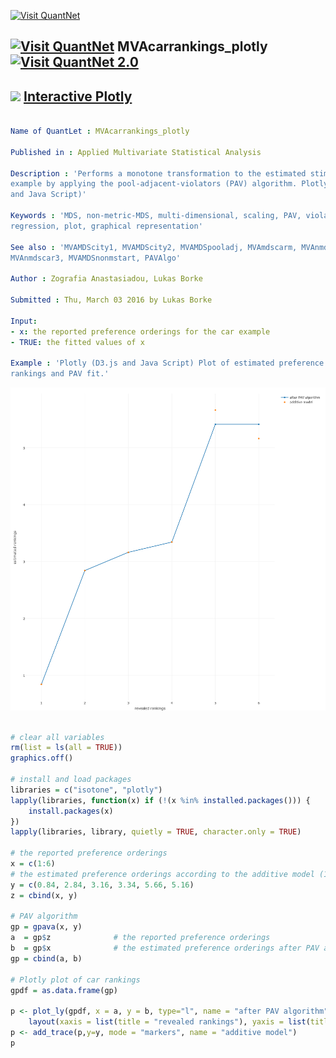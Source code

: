 
[<img src="https://github.com/QuantLet/Styleguide-and-FAQ/blob/master/pictures/banner.png" width="880" alt="Visit QuantNet">](http://quantlet.de/index.php?p=info)

## [<img src="https://github.com/QuantLet/Styleguide-and-Validation-procedure/blob/master/pictures/qloqo.png" alt="Visit QuantNet">](http://quantlet.de/) **MVAcarrankings_plotly** [<img src="https://github.com/QuantLet/Styleguide-and-Validation-procedure/blob/master/pictures/QN2.png" width="60" alt="Visit QuantNet 2.0">](http://quantlet.de/d3/ia)

## <img src="https://github.com/QuantLet/Styleguide-and-FAQ/blob/master/pictures/Plotly_logo.png" width="60" /> [Interactive Plotly](http://quantlet.github.io/Plotly/MVAcarrankings_plotly.html)

```yaml

Name of QuantLet : MVAcarrankings_plotly

Published in : Applied Multivariate Statistical Analysis

Description : 'Performs a monotone transformation to the estimated stimulus utilities of the car
example by applying the pool-adjacent-violators (PAV) algorithm. Plotly technology is used (D3.js
and Java Script)'

Keywords : 'MDS, non-metric-MDS, multi-dimensional, scaling, PAV, violators, Shepard-Kruskal,
regression, plot, graphical representation'

See also : 'MVAMDScity1, MVAMDScity2, MVAMDSpooladj, MVAmdscarm, MVAnmdscar1, MVAnmdscar2,
MVAnmdscar3, MVAMDSnonmstart, PAVAlgo'

Author : Zografia Anastasiadou, Lukas Borke

Submitted : Thu, March 03 2016 by Lukas Borke

Input: 
- x: the reported preference orderings for the car example
- TRUE: the fitted values of x

Example : 'Plotly (D3.js and Java Script) Plot of estimated preference orderings vs revealed
rankings and PAV fit.'

```

![Picture1](MVAcarrankings_plotly.png)


```r

# clear all variables
rm(list = ls(all = TRUE))
graphics.off()

# install and load packages
libraries = c("isotone", "plotly")
lapply(libraries, function(x) if (!(x %in% installed.packages())) {
    install.packages(x)
})
lapply(libraries, library, quietly = TRUE, character.only = TRUE)

# the reported preference orderings
x = c(1:6)
# the estimated preference orderings according to the additive model (16.1) and the metric solution (Table 16.6) in MVA
y = c(0.84, 2.84, 3.16, 3.34, 5.66, 5.16)
z = cbind(x, y)

# PAV algorithm
gp = gpava(x, y)
a  = gp$z              # the reported preference orderings
b  = gp$x              # the estimated preference orderings after PAV algorithm
gp = cbind(a, b)

# Plotly plot of car rankings
gpdf = as.data.frame(gp)

p <- plot_ly(gpdf, x = a, y = b, type="l", name = "after PAV algorithm", text = paste("car", a, sep = ""), color = b) %>%
	layout(xaxis = list(title = "revealed rankings"), yaxis = list(title = "estimated rankings"))
p <- add_trace(p,y=y, mode = "markers", name = "additive model")
p

```
